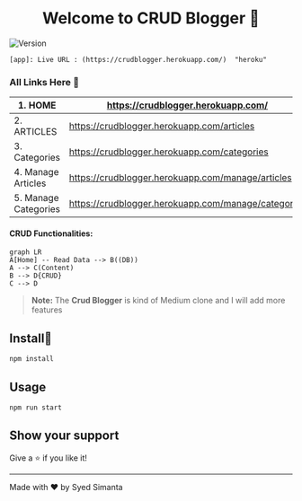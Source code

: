 <h1 align="center">Welcome to CRUD Blogger 👋</h1>
<p>
  <img alt="Version" src="https://img.shields.io/badge/version-1.0.0-blue.svg?cacheSeconds=2592000" />
</p>

```
[app]: Live URL : (https://crudblogger.herokuapp.com/)	"heroku"
```



### All Links Here :link:

| 1. HOME              | https://crudblogger.herokuapp.com/                  |
| -------------------- | --------------------------------------------------- |
| 2. ARTICLES          | https://crudblogger.herokuapp.com/articles          |
| 3. Categories        | https://crudblogger.herokuapp.com/categories        |
| 4.  Manage Articles  | https://crudblogger.herokuapp.com/manage/articles   |
| 5. Manage Categories | https://crudblogger.herokuapp.com/manage/categories |

#### CRUD Functionalities:

```mermaid
graph LR
A[Home] -- Read Data --> B((DB))
A --> C(Content)
B --> D{CRUD}
C --> D
```

> **Note:** The **Crud Blogger** is kind of Medium clone and I will add more features

## Install:saxophone:

```sh
npm install
```

## Usage

```sh
npm run start
```

## Show your support

Give a ⭐️ if you like it!

***
Made with ❤️ by Syed Simanta
